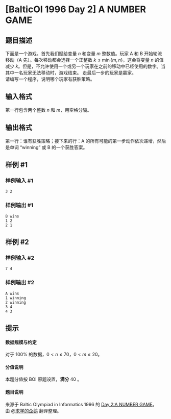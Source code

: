 # [BalticOI 1996 Day 2] A NUMBER GAME

## 题目描述

下面是一个游戏。首先我们赋给变量 $n$ 和变量 $m$ 整数值。玩家 A 和 B 开始轮流移动（A 先）。每次移动都会选择一个正整数 $k \le \min \lbrace m,n \rbrace$，这会将变量 $n$ 的值减少 $k$。但是，不允许使用一个或另一个玩家在之前的移动中已经使用的数字。当其中一名玩家无法移动时，游戏结束。 走最后一步的玩家是赢家。  
请编写一个程序，说明哪个玩家有获胜策略。

## 输入格式

第一行包含两个整数 $n$ 和 $m$，用空格分隔。

## 输出格式

第一行：谁有获胜策略；接下来的行：A 的所有可能的第一步动作依次递增，然后是单词 “winning” 或 B 的一个获胜答案。

## 样例 #1

### 样例输入 #1
```
3 2
```

### 样例输出 #1

```
B wins
1 2
2 1
```

## 样例 #2

### 样例输入 #2
```
7 4
```

### 样例输出 #2

```
A wins
1 winning
2 winning
3 4
4 3
```

## 提示

#### 数据规模与约定  
对于 $100 \%$ 的数据，$0 < n \le 70$，$0 < m \le 20$。
#### 分值说明  
本题分值按 BOI 原题设置，**满分** $40$ 。
#### 题目说明  
来源于 Baltic Olympiad in Informatics 1996 的 [Day 2:A NUMBER GAME](https://boi.cses.fi/files/boi1996_day2.pdf)。  
由 @[求学的企鹅](/user/271784) 翻译整理。
